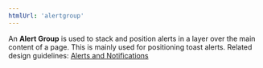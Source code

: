 ```yaml
---
htmlUrl: 'alertgroup'
---
```

An **Alert Group** is used to stack and position alerts in a layer over the main content of a page. This is mainly used for positioning toast alerts. Related design guidelines: [Alerts and Notifications](design-guidelines/usage-and-behavior/alerts-and-notifications)
